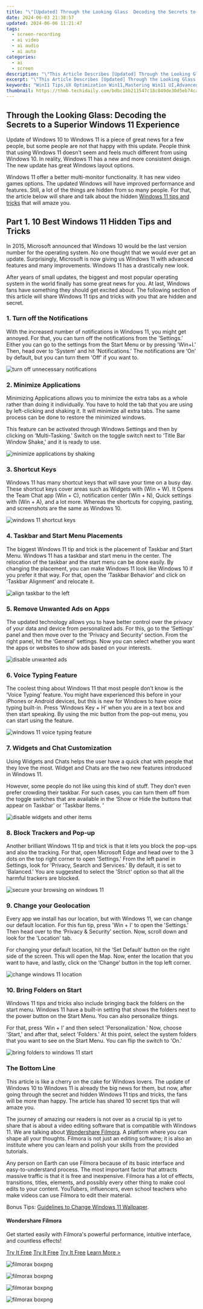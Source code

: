 ```yaml
---
title: "\"[Updated] Through the Looking Glass  Decoding the Secrets to a Superior Windows 11 Experience\""
date: 2024-06-03 21:38:57
updated: 2024-06-06 11:21:47
tags: 
  - screen-recording
  - ai video
  - ai audio
  - ai auto
categories: 
  - ai
  - screen
description: "\"This Article Describes [Updated] Through the Looking Glass: Decoding the Secrets to a Superior Windows 11 Experience\""
excerpt: "\"This Article Describes [Updated] Through the Looking Glass: Decoding the Secrets to a Superior Windows 11 Experience\""
keywords: "Win11 Tips,UX Optimization Win11,Mastering Win11 UI,Advanced Win11 Secrets,Enhance Win11 Performance,Superior Win11 User Experience,Unlock Win11 Features"
thumbnail: https://thmb.techidaily.com/bdbc1bb211547c18c849de30d5eb74ca5d67d9e0fc552f041d0a6f6f88d073bb.jpg
---
```


## Through the Looking Glass: Decoding the Secrets to a Superior Windows 11 Experience

Update of Windows 10 to Windows 11 is a piece of great news for a few people, but some people are not that happy with this update. People think that using Windows 11 doesn't seem and feels much different from using Windows 10\. In reality, Windows 11 has a new and more consistent design. The new update has great Windows layout options.

Windows 11 offer a better multi-monitor functionality. It has new video games options. The updated Windows will have improved performance and features. Still, a lot of the things are hidden from so many people. For that, the article below will share and talk about the hidden [Windows 11 tips and tricks](https://tools.techidaily.com/wondershare/filmora/download/) that will amaze you.

## Part 1\. 10 Best Windows 11 Hidden Tips and Tricks

In 2015, Microsoft announced that Windows 10 would be the last version number for the operating system. No one thought that we would ever get an update. Surprisingly, Microsoft is now giving us Windows 11 with advanced features and many improvements. Windows 11 has a drastically new look.

After years of small updates, the biggest and most popular operating system in the world finally has some great news for you. At last, Windows fans have something they should get excited about. The following section of this article will share Windows 11 tips and tricks with you that are hidden and secret.

### 1\. Turn off the Notifications

With the increased number of notifications in Windows 11, you might get annoyed. For that, you can turn off the notifications from the 'Settings.' Either you can go to the settings from the Start Menu or by pressing 'Win+I.' Then, head over to ‘System’ and hit 'Notifications.' The notifications are ‘On’ by default, but you can turn them 'Off' if you want to.

![turn off unnecessary notifications](https://images.wondershare.com/filmora/article-images/2021/windows-11-secret-tips-and-tricks-1.jpg)

### 2\. Minimize Applications

Minimizing Applications allows you to minimize the extra tabs as a whole rather than doing it individually. You have to hold the tab that you are using by left-clicking and shaking it. It will minimize all extra tabs. The same process can be done to restore the minimized windows.

This feature can be activated through Windows Settings and then by clicking on ‘Multi-Tasking.' Switch on the toggle switch next to ‘Title Bar Window Shake,' and it is ready to use.

![minimize applications by shaking](https://images.wondershare.com/filmora/article-images/2021/windows-11-secret-tips-and-tricks-2.jpg)

### 3\. Shortcut Keys

Windows 11 has many shortcut keys that will save your time on a busy day. These shortcut keys cover areas such as Widgets with (Win + W). It Opens the Team Chat app (Win + C), notification center (Win + N), Quick settings with (Win + A), and a lot more. Whereas the shortcuts for copying, pasting, and screenshots are the same as Windows 10.

![windows 11 shortcut keys](https://images.wondershare.com/filmora/article-images/2021/windows-11-secret-tips-and-tricks-3.jpg)

### 4\. Taskbar and Start Menu Placements

The biggest Windows 11 tip and trick is the placement of Taskbar and Start Menu. Windows 11 has a taskbar and start menu in the center. The relocation of the taskbar and the start menu can be done easily. By changing the placement, you can make Windows 11 look like Windows 10 if you prefer it that way. For that, open the ‘Taskbar Behavior’ and click on ‘Taskbar Alignment’ and relocate it.

![align taskbar to the left](https://images.wondershare.com/filmora/article-images/2021/windows-11-secret-tips-and-tricks-4.jpg)

### 5\. Remove Unwanted Ads on Apps

The updated technology allows you to have better control over the privacy of your data and device from personalized ads. For this, go to the ‘Settings’ panel and then move over to the 'Privacy and Security’ section. From the right panel, hit the ‘General’ settings. Now you can select whether you want the apps or websites to show ads based on your interests.

![disable unwanted ads](https://images.wondershare.com/filmora/article-images/2021/windows-11-secret-tips-and-tricks-5.jpg)

### 6\. Voice Typing Feature

The coolest thing about Windows 11 that most people don’t know is the ‘Voice Typing’ feature. You might have experienced this before in your iPhones or Android devices, but this is new for Windows to have voice typing built-in. Press ‘Windows Key + H’ when you are in a text box and then start speaking. By using the mic button from the pop-out menu, you can start using the feature.

![windows 11 voice typing feature](https://images.wondershare.com/filmora/article-images/2021/windows-11-secret-tips-and-tricks-6.jpg)

### 7\. Widgets and Chat Customization

Using Widgets and Chats helps the user have a quick chat with people that they love the most. Widget and Chats are the two new features introduced in Windows 11.

However, some people do not like using this kind of stuff. They don’t even prefer crowding their taskbar. For such cases, you can turn them off from the toggle switches that are available in the ‘Show or Hide the buttons that appear on Taskbar' or 'Taskbar Items. '

![disable widgets and other items](https://images.wondershare.com/filmora/article-images/2021/windows-11-secret-tips-and-tricks-7.jpg)

### 8\. Block Trackers and Pop-up

Another brilliant Windows 11 tip and trick is that it lets you block the pop-ups and also the tracking. For that, open Microsoft Edge and head over to the 3 dots on the top right corner to open 'Settings.' From the left panel in Settings, look for 'Privacy, Search and Services.' By default, it is set to 'Balanced.' You are suggested to select the 'Strict' option so that all the harmful trackers are blocked.

![secure your browsing on windows 11](https://images.wondershare.com/filmora/article-images/2021/windows-11-secret-tips-and-tricks-8.jpg)

### 9\. Change your Geolocation

Every app we install has our location, but with Windows 11, we can change our default location. For this fun tip, press 'Win + I' to open the 'Settings.' Then head over to the ‘Privacy & Security’ section. Now, scroll down and look for the 'Location' tab.

For changing your default location, hit the ‘Set Default’ button on the right side of the screen. This will open the Map. Now, enter the location that you want to have, and lastly, click on the ‘Change’ button in the top left corner.

![change windows 11 location](https://images.wondershare.com/filmora/article-images/2021/windows-11-secret-tips-and-tricks-9.jpg)

### 10\. Bring Folders on Start

Windows 11 tips and tricks also include bringing back the folders on the start menu. Windows 11 have a built-in setting that shows the folders next to the power button on the Start Menu. You can also personalize things.

For that, press ‘Win + I’ and then select 'Personalization.' Now, choose 'Start,' and after that, select 'Folders.' At this point, select the system folders that you want to see on the Start Menu. You can flip the switch to 'On.'

![bring folders to windows 11 start](https://images.wondershare.com/filmora/article-images/2021/windows-11-secret-tips-and-tricks-10.jpg)

### The Bottom Line

This article is like a cherry on the cake for Windows lovers. The update of Windows 10 to Windows 11 is already the big news for them, but now, after going through the secret and hidden Windows 11 tips and tricks, the fans will be more than happy. The article has shared 10 secret tips that will amaze you.

The journey of amazing our readers is not over as a crucial tip is yet to share that is about a video editing software that is compatible with Windows 11\. We are talking about [Wondershare Filmora](https://tools.techidaily.com/wondershare/filmora/download/). A platform where you can shape all your thoughts. Filmora is not just an editing software; it is also an institute where you can learn and polish your skills from the provided tutorials.

Any person on Earth can use Filmora because of its basic interface and easy-to-understand process. The most important factor that attracts massive traffic is that it is free and inexpensive. Filmora has a lot of effects, transitions, titles, elements, and possibly every other thing to make cool edits to your content. YouTubers, influencers, even school teachers who make videos can use Filmora to edit their material.

Bonus Tips: [Guidelines to Change Windows 11 Wallpaper](https://tools.techidaily.com/wondershare/filmora/download/).

#### Wondershare Filmora

Get started easily with Filmora's powerful performance, intuitive interface, and countless effects!

[Try It Free](https://tools.techidaily.com/wondershare/filmora/download/) [Try It Free](https://tools.techidaily.com/wondershare/filmora/download/) [Try It Free](https://tools.techidaily.com/wondershare/filmora/download/) [Learn More >](https://tools.techidaily.com/wondershare/filmora/download/)

![filmorax boxpng ](https://images.wondershare.com/filmora/banner/filmora-latest-product-box-right-side.png)

![filmorax boxpng ](https://images.wondershare.com/filmora/banner/filmora-latest-product-box-right-side.png)

![filmorax boxpng ](https://images.wondershare.com/filmora/banner/filmora-latest-product-box-right-side.png)

![filmorax boxpng ](https://images.wondershare.com/filmora/banner/filmora-latest-product-box-right-side.png)

<ins class="adsbygoogle"
     style="display:block"
     data-ad-format="autorelaxed"
     data-ad-client="ca-pub-7571918770474297"
     data-ad-slot="1223367746"></ins>

<ins class="adsbygoogle"
     style="display:block"
     data-ad-format="autorelaxed"
     data-ad-client="ca-pub-7571918770474297"
     data-ad-slot="1223367746"></ins>



<ins class="adsbygoogle"
     style="display:block"
     data-ad-client="ca-pub-7571918770474297"
     data-ad-slot="8358498916"
     data-ad-format="auto"
     data-full-width-responsive="true"></ins>


